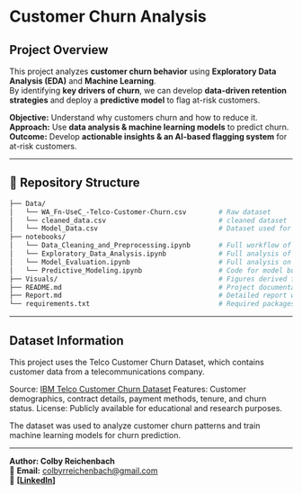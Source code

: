 # Customer Churn Analysis  

## Project Overview  
This project analyzes **customer churn behavior** using **Exploratory Data Analysis (EDA)** and **Machine Learning**.  
By identifying **key drivers of churn**, we can develop **data-driven retention strategies** and deploy a **predictive model**
to flag at-risk customers.  

**Objective:** Understand why customers churn and how to reduce it.  
**Approach:** Use **data analysis & machine learning models** to predict churn.  
**Outcome:** Develop **actionable insights & an AI-based flagging system** for at-risk customers.  

---

## 📁 Repository Structure  


```bash
├── Data/
│   └── WA_Fn-UseC_-Telco-Customer-Churn.csv        # Raw dataset
│   └── cleaned_data.csv                            # cleaned dataset
│   └── Model_Data.csv                              # Dataset used for modeling
├── notebooks/
│   └── Data_Cleaning_and_Preprocessing.ipynb       # Full workflow of data cleaning and processing
│   └── Exploratory_Data_Analysis.ipynb             # Full analysis of data, including visuals
│   └── Model_Evaluation.ipynb                      # Full analysis on model outputs
│   └── Predictive_Modeling.ipynb                   # Code for model building
├── Visuals/                                        # Figures derived from notebooks - for use in reports
├── README.md                                       # Project documentation
├── Report.md                                       # Detailed report with analysis
└── requirements.txt                                # Required packages to run notebook
```

---

## Dataset Information
This project uses the Telco Customer Churn Dataset, which contains customer data from a telecommunications company.

Source: [IBM Telco Customer Churn Dataset](https://www.kaggle.com/datasets/blastchar/telco-customer-churn)
Features: Customer demographics, contract details, payment methods, tenure, and churn status.
License: Publicly available for educational and research purposes.

The dataset was used to analyze customer churn patterns and train machine learning models for churn prediction.

---

**Author: Colby Reichenbach**  
📩 **Email:** [colbyrreichenbach@gmail.com](mailto:colbyrreichenbach@gmail.com)  
🔗 **[[LinkedIn](https://www.linkedin.com/in/colby-reichenbach/)]**  
